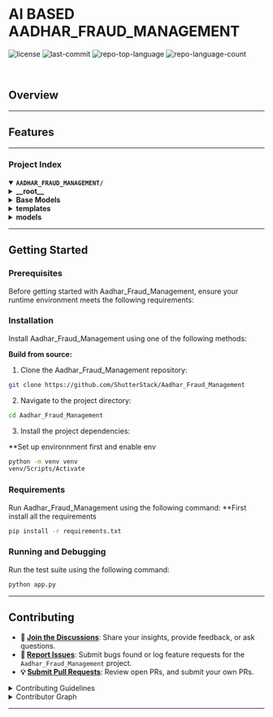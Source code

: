 <div align="left" style="position: relative;">
<h1>AI BASED AADHAR_FRAUD_MANAGEMENT</h1>
<p align="left">
</p>
<p align="left">
	<img src="https://img.shields.io/github/license/ShutterStack/Aadhar_Fraud_Management?style=default&logo=opensourceinitiative&logoColor=white&color=0080ff" alt="license">
	<img src="https://img.shields.io/github/last-commit/ShutterStack/Aadhar_Fraud_Management?style=default&logo=git&logoColor=white&color=0080ff" alt="last-commit">
	<img src="https://img.shields.io/github/languages/top/ShutterStack/Aadhar_Fraud_Management?style=default&color=0080ff" alt="repo-top-language">
	<img src="https://img.shields.io/github/languages/count/ShutterStack/Aadhar_Fraud_Management?style=default&color=0080ff" alt="repo-language-count">
</p>
<p align="left"><!-- default option, no dependency badges. -->
</p>
<p align="left">
	<!-- default option, no dependency badges. -->
</p>
</div>
<br clear="right">

##  Overview



---

##  Features



---

###  Project Index
<details open>
	<summary><b><code>AADHAR_FRAUD_MANAGEMENT/</code></b></summary>
	<details> <!-- __root__ Submodule -->
		<summary><b>__root__</b></summary>
		<blockquote>
			<table>
			<tr>
				<td><b><a href='https://github.com/ShutterStack/Aadhar_Fraud_Management/blob/master/vercel.json'>vercel.json</a></b></td>
				<td><code>❯ REPLACE-ME</code></td>
			</tr>
			<tr>
				<td><b><a href='https://github.com/ShutterStack/Aadhar_Fraud_Management/blob/master/app.py'>app.py</a></b></td>
				<td><code>❯ REPLACE-ME</code></td>
			</tr>
			<tr>
				<td><b><a href='https://github.com/ShutterStack/Aadhar_Fraud_Management/blob/master/requirements.txt'>requirements.txt</a></b></td>
				<td><code>❯ REPLACE-ME</code></td>
			</tr>
			</table>
		</blockquote>
	</details>
	<details> <!-- Base Models Submodule -->
		<summary><b>Base Models</b></summary>
		<blockquote>
			<table>
			<tr>
				<td><b><a href='https://github.com/ShutterStack/Aadhar_Fraud_Management/blob/master/Base Models/yolo11n-cls.pt'>yolo11n-cls.pt</a></b></td>
				<td><code>❯ REPLACE-ME</code></td>
			</tr>
			</table>
			<details>
				<summary><b>ocr</b></summary>
				<blockquote>
					<table>
					<tr>
						<td><b><a href='https://github.com/ShutterStack/Aadhar_Fraud_Management/blob/master/Base Models/ocr/ocr.ipynb'>ocr.ipynb</a></b></td>
						<td><code>❯ REPLACE-ME</code></td>
					</tr>
					</table>
					<details>
						<summary><b>.ipynb_checkpoints</b></summary>
						<blockquote>
							<table>
							<tr>
								<td><b><a href='https://github.com/ShutterStack/Aadhar_Fraud_Management/blob/master/Base Models/ocr/.ipynb_checkpoints/ocr-checkpoint.ipynb'>ocr-checkpoint.ipynb</a></b></td>
								<td><code>❯ REPLACE-ME</code></td>
							</tr>
							</table>
						</blockquote>
					</details>
				</blockquote>
			</details>
			<details>
				<summary><b>runs</b></summary>
				<blockquote>
					<details>
						<summary><b>classify</b></summary>
						<blockquote>
							<details>
								<summary><b>train</b></summary>
								<blockquote>
									<table>
									<tr>
										<td><b><a href='https://github.com/ShutterStack/Aadhar_Fraud_Management/blob/master/Base Models/runs/classify/train/args.yaml'>args.yaml</a></b></td>
										<td><code>❯ REPLACE-ME</code></td>
									</tr>
									</table>
									<details>
										<summary><b>weights</b></summary>
										<blockquote>
											<table>
											<tr>
												<td><b><a href='https://github.com/ShutterStack/Aadhar_Fraud_Management/blob/master/Base Models/runs/classify/train/weights/best.pt'>best.pt</a></b></td>
												<td><code>❯ REPLACE-ME</code></td>
											</tr>
											<tr>
												<td><b><a href='https://github.com/ShutterStack/Aadhar_Fraud_Management/blob/master/Base Models/runs/classify/train/weights/last.pt'>last.pt</a></b></td>
												<td><code>❯ REPLACE-ME</code></td>
											</tr>
											</table>
										</blockquote>
									</details>
								</blockquote>
							</details>
						</blockquote>
					</details>
				</blockquote>
			</details>
			<details>
				<summary><b>detection_model</b></summary>
				<blockquote>
					<table>
					<tr>
						<td><b><a href='https://github.com/ShutterStack/Aadhar_Fraud_Management/blob/master/Base Models/detection_model/data.yaml'>data.yaml</a></b></td>
						<td><code>❯ REPLACE-ME</code></td>
					</tr>
					<tr>
						<td><b><a href='https://github.com/ShutterStack/Aadhar_Fraud_Management/blob/master/Base Models/detection_model/yolo11n.pt'>yolo11n.pt</a></b></td>
						<td><code>❯ REPLACE-ME</code></td>
					</tr>
					<tr>
						<td><b><a href='https://github.com/ShutterStack/Aadhar_Fraud_Management/blob/master/Base Models/detection_model/detection_model.ipynb'>detection_model.ipynb</a></b></td>
						<td><code>❯ REPLACE-ME</code></td>
					</tr>
					</table>
					<details>
						<summary><b>dataset</b></summary>
						<blockquote>
							<table>
							<tr>
								<td><b><a href='https://github.com/ShutterStack/Aadhar_Fraud_Management/blob/master/Base Models/detection_model/dataset/classes.txt'>classes.txt</a></b></td>
								<td><code>❯ REPLACE-ME</code></td>
							</tr>
							</table>
							<details>
								<summary><b>labels</b></summary>
								<blockquote>
									<details>
										<summary><b>val</b></summary>
										<blockquote>
											<table>
											<tr>
												<td><b><a href='https://github.com/ShutterStack/Aadhar_Fraud_Management/blob/master/Base Models/detection_model/dataset/labels/val/266.txt'>266.txt</a></b></td>
												<td><code>❯ REPLACE-ME</code></td>
											</tr>
											<tr>
												<td><b><a href='https://github.com/ShutterStack/Aadhar_Fraud_Management/blob/master/Base Models/detection_model/dataset/labels/val/286.txt'>286.txt</a></b></td>
												<td><code>❯ REPLACE-ME</code></td>
											</tr>
											<tr>
												<td><b><a href='https://github.com/ShutterStack/Aadhar_Fraud_Management/blob/master/Base Models/detection_model/dataset/labels/val/242.txt'>242.txt</a></b></td>
												<td><code>❯ REPLACE-ME</code></td>
											</tr>
											<tr>
												<td><b><a href='https://github.com/ShutterStack/Aadhar_Fraud_Management/blob/master/Base Models/detection_model/dataset/labels/val/276.txt'>276.txt</a></b></td>
												<td><code>❯ REPLACE-ME</code></td>
											</tr>
											<tr>
												<td><b><a href='https://github.com/ShutterStack/Aadhar_Fraud_Management/blob/master/Base Models/detection_model/dataset/labels/val/273.txt'>273.txt</a></b></td>
												<td><code>❯ REPLACE-ME</code></td>
											</tr>
											<tr>
												<td><b><a href='https://github.com/ShutterStack/Aadhar_Fraud_Management/blob/master/Base Models/detection_model/dataset/labels/val/252.txt'>252.txt</a></b></td>
												<td><code>❯ REPLACE-ME</code></td>
											</tr>
											<tr>
												<td><b><a href='https://github.com/ShutterStack/Aadhar_Fraud_Management/blob/master/Base Models/detection_model/dataset/labels/val/267.txt'>267.txt</a></b></td>
												<td><code>❯ REPLACE-ME</code></td>
											</tr>
											<tr>
												<td><b><a href='https://github.com/ShutterStack/Aadhar_Fraud_Management/blob/master/Base Models/detection_model/dataset/labels/val/291.txt'>291.txt</a></b></td>
												<td><code>❯ REPLACE-ME</code></td>
											</tr>
											<tr>
												<td><b><a href='https://github.com/ShutterStack/Aadhar_Fraud_Management/blob/master/Base Models/detection_model/dataset/labels/val/284.txt'>284.txt</a></b></td>
												<td><code>❯ REPLACE-ME</code></td>
											</tr>
											<tr>
												<td><b><a href='https://github.com/ShutterStack/Aadhar_Fraud_Management/blob/master/Base Models/detection_model/dataset/labels/val/290.txt'>290.txt</a></b></td>
												<td><code>❯ REPLACE-ME</code></td>
											</tr>
											<tr>
												<td><b><a href='https://github.com/ShutterStack/Aadhar_Fraud_Management/blob/master/Base Models/detection_model/dataset/labels/val/262.txt'>262.txt</a></b></td>
												<td><code>❯ REPLACE-ME</code></td>
											</tr>
											<tr>
												<td><b><a href='https://github.com/ShutterStack/Aadhar_Fraud_Management/blob/master/Base Models/detection_model/dataset/labels/val/260.txt'>260.txt</a></b></td>
												<td><code>❯ REPLACE-ME</code></td>
											</tr>
											<tr>
												<td><b><a href='https://github.com/ShutterStack/Aadhar_Fraud_Management/blob/master/Base Models/detection_model/dataset/labels/val/271.txt'>271.txt</a></b></td>
												<td><code>❯ REPLACE-ME</code></td>
											</tr>
											<tr>
												<td><b><a href='https://github.com/ShutterStack/Aadhar_Fraud_Management/blob/master/Base Models/detection_model/dataset/labels/val/289.txt'>289.txt</a></b></td>
												<td><code>❯ REPLACE-ME</code></td>
											</tr>
											<tr>
												<td><b><a href='https://github.com/ShutterStack/Aadhar_Fraud_Management/blob/master/Base Models/detection_model/dataset/labels/val/259.txt'>259.txt</a></b></td>
												<td><code>❯ REPLACE-ME</code></td>
											</tr>
											<tr>
												<td><b><a href='https://github.com/ShutterStack/Aadhar_Fraud_Management/blob/master/Base Models/detection_model/dataset/labels/val/272.txt'>272.txt</a></b></td>
												<td><code>❯ REPLACE-ME</code></td>
											</tr>
											<tr>
												<td><b><a href='https://github.com/ShutterStack/Aadhar_Fraud_Management/blob/master/Base Models/detection_model/dataset/labels/val/283.txt'>283.txt</a></b></td>
												<td><code>❯ REPLACE-ME</code></td>
											</tr>
											<tr>
												<td><b><a href='https://github.com/ShutterStack/Aadhar_Fraud_Management/blob/master/Base Models/detection_model/dataset/labels/val/250.txt'>250.txt</a></b></td>
												<td><code>❯ REPLACE-ME</code></td>
											</tr>
											<tr>
												<td><b><a href='https://github.com/ShutterStack/Aadhar_Fraud_Management/blob/master/Base Models/detection_model/dataset/labels/val/246.txt'>246.txt</a></b></td>
												<td><code>❯ REPLACE-ME</code></td>
											</tr>
											<tr>
												<td><b><a href='https://github.com/ShutterStack/Aadhar_Fraud_Management/blob/master/Base Models/detection_model/dataset/labels/val/275.txt'>275.txt</a></b></td>
												<td><code>❯ REPLACE-ME</code></td>
											</tr>
											<tr>
												<td><b><a href='https://github.com/ShutterStack/Aadhar_Fraud_Management/blob/master/Base Models/detection_model/dataset/labels/val/270.txt'>270.txt</a></b></td>
												<td><code>❯ REPLACE-ME</code></td>
											</tr>
											<tr>
												<td><b><a href='https://github.com/ShutterStack/Aadhar_Fraud_Management/blob/master/Base Models/detection_model/dataset/labels/val/264.txt'>264.txt</a></b></td>
												<td><code>❯ REPLACE-ME</code></td>
											</tr>
											<tr>
												<td><b><a href='https://github.com/ShutterStack/Aadhar_Fraud_Management/blob/master/Base Models/detection_model/dataset/labels/val/274.txt'>274.txt</a></b></td>
												<td><code>❯ REPLACE-ME</code></td>
											</tr>
											<tr>
												<td><b><a href='https://github.com/ShutterStack/Aadhar_Fraud_Management/blob/master/Base Models/detection_model/dataset/labels/val/248.txt'>248.txt</a></b></td>
												<td><code>❯ REPLACE-ME</code></td>
											</tr>
											<tr>
												<td><b><a href='https://github.com/ShutterStack/Aadhar_Fraud_Management/blob/master/Base Models/detection_model/dataset/labels/val/269.txt'>269.txt</a></b></td>
												<td><code>❯ REPLACE-ME</code></td>
											</tr>
											<tr>
												<td><b><a href='https://github.com/ShutterStack/Aadhar_Fraud_Management/blob/master/Base Models/detection_model/dataset/labels/val/261.txt'>261.txt</a></b></td>
												<td><code>❯ REPLACE-ME</code></td>
											</tr>
											<tr>
												<td><b><a href='https://github.com/ShutterStack/Aadhar_Fraud_Management/blob/master/Base Models/detection_model/dataset/labels/val/253.txt'>253.txt</a></b></td>
												<td><code>❯ REPLACE-ME</code></td>
											</tr>
											<tr>
												<td><b><a href='https://github.com/ShutterStack/Aadhar_Fraud_Management/blob/master/Base Models/detection_model/dataset/labels/val/268.txt'>268.txt</a></b></td>
												<td><code>❯ REPLACE-ME</code></td>
											</tr>
											<tr>
												<td><b><a href='https://github.com/ShutterStack/Aadhar_Fraud_Management/blob/master/Base Models/detection_model/dataset/labels/val/257.txt'>257.txt</a></b></td>
												<td><code>❯ REPLACE-ME</code></td>
											</tr>
											<tr>
												<td><b><a href='https://github.com/ShutterStack/Aadhar_Fraud_Management/blob/master/Base Models/detection_model/dataset/labels/val/277.txt'>277.txt</a></b></td>
												<td><code>❯ REPLACE-ME</code></td>
											</tr>
											<tr>
												<td><b><a href='https://github.com/ShutterStack/Aadhar_Fraud_Management/blob/master/Base Models/detection_model/dataset/labels/val/278.txt'>278.txt</a></b></td>
												<td><code>❯ REPLACE-ME</code></td>
											</tr>
											<tr>
												<td><b><a href='https://github.com/ShutterStack/Aadhar_Fraud_Management/blob/master/Base Models/detection_model/dataset/labels/val/245.txt'>245.txt</a></b></td>
												<td><code>❯ REPLACE-ME</code></td>
											</tr>
											<tr>
												<td><b><a href='https://github.com/ShutterStack/Aadhar_Fraud_Management/blob/master/Base Models/detection_model/dataset/labels/val/279.txt'>279.txt</a></b></td>
												<td><code>❯ REPLACE-ME</code></td>
											</tr>
											<tr>
												<td><b><a href='https://github.com/ShutterStack/Aadhar_Fraud_Management/blob/master/Base Models/detection_model/dataset/labels/val/247.txt'>247.txt</a></b></td>
												<td><code>❯ REPLACE-ME</code></td>
											</tr>
											<tr>
												<td><b><a href='https://github.com/ShutterStack/Aadhar_Fraud_Management/blob/master/Base Models/detection_model/dataset/labels/val/281.txt'>281.txt</a></b></td>
												<td><code>❯ REPLACE-ME</code></td>
											</tr>
											<tr>
												<td><b><a href='https://github.com/ShutterStack/Aadhar_Fraud_Management/blob/master/Base Models/detection_model/dataset/labels/val/287.txt'>287.txt</a></b></td>
												<td><code>❯ REPLACE-ME</code></td>
											</tr>
											<tr>
												<td><b><a href='https://github.com/ShutterStack/Aadhar_Fraud_Management/blob/master/Base Models/detection_model/dataset/labels/val/241.txt'>241.txt</a></b></td>
												<td><code>❯ REPLACE-ME</code></td>
											</tr>
											<tr>
												<td><b><a href='https://github.com/ShutterStack/Aadhar_Fraud_Management/blob/master/Base Models/detection_model/dataset/labels/val/251.txt'>251.txt</a></b></td>
												<td><code>❯ REPLACE-ME</code></td>
											</tr>
											<tr>
												<td><b><a href='https://github.com/ShutterStack/Aadhar_Fraud_Management/blob/master/Base Models/detection_model/dataset/labels/val/258.txt'>258.txt</a></b></td>
												<td><code>❯ REPLACE-ME</code></td>
											</tr>
											<tr>
												<td><b><a href='https://github.com/ShutterStack/Aadhar_Fraud_Management/blob/master/Base Models/detection_model/dataset/labels/val/282.txt'>282.txt</a></b></td>
												<td><code>❯ REPLACE-ME</code></td>
											</tr>
											<tr>
												<td><b><a href='https://github.com/ShutterStack/Aadhar_Fraud_Management/blob/master/Base Models/detection_model/dataset/labels/val/265.txt'>265.txt</a></b></td>
												<td><code>❯ REPLACE-ME</code></td>
											</tr>
											<tr>
												<td><b><a href='https://github.com/ShutterStack/Aadhar_Fraud_Management/blob/master/Base Models/detection_model/dataset/labels/val/255.txt'>255.txt</a></b></td>
												<td><code>❯ REPLACE-ME</code></td>
											</tr>
											<tr>
												<td><b><a href='https://github.com/ShutterStack/Aadhar_Fraud_Management/blob/master/Base Models/detection_model/dataset/labels/val/288.txt'>288.txt</a></b></td>
												<td><code>❯ REPLACE-ME</code></td>
											</tr>
											<tr>
												<td><b><a href='https://github.com/ShutterStack/Aadhar_Fraud_Management/blob/master/Base Models/detection_model/dataset/labels/val/263.txt'>263.txt</a></b></td>
												<td><code>❯ REPLACE-ME</code></td>
											</tr>
											<tr>
												<td><b><a href='https://github.com/ShutterStack/Aadhar_Fraud_Management/blob/master/Base Models/detection_model/dataset/labels/val/249.txt'>249.txt</a></b></td>
												<td><code>❯ REPLACE-ME</code></td>
											</tr>
											<tr>
												<td><b><a href='https://github.com/ShutterStack/Aadhar_Fraud_Management/blob/master/Base Models/detection_model/dataset/labels/val/285.txt'>285.txt</a></b></td>
												<td><code>❯ REPLACE-ME</code></td>
											</tr>
											<tr>
												<td><b><a href='https://github.com/ShutterStack/Aadhar_Fraud_Management/blob/master/Base Models/detection_model/dataset/labels/val/244.txt'>244.txt</a></b></td>
												<td><code>❯ REPLACE-ME</code></td>
											</tr>
											<tr>
												<td><b><a href='https://github.com/ShutterStack/Aadhar_Fraud_Management/blob/master/Base Models/detection_model/dataset/labels/val/254.txt'>254.txt</a></b></td>
												<td><code>❯ REPLACE-ME</code></td>
											</tr>
											<tr>
												<td><b><a href='https://github.com/ShutterStack/Aadhar_Fraud_Management/blob/master/Base Models/detection_model/dataset/labels/val/280.txt'>280.txt</a></b></td>
												<td><code>❯ REPLACE-ME</code></td>
											</tr>
											<tr>
												<td><b><a href='https://github.com/ShutterStack/Aadhar_Fraud_Management/blob/master/Base Models/detection_model/dataset/labels/val/243.txt'>243.txt</a></b></td>
												<td><code>❯ REPLACE-ME</code></td>
											</tr>
											<tr>
												<td><b><a href='https://github.com/ShutterStack/Aadhar_Fraud_Management/blob/master/Base Models/detection_model/dataset/labels/val/256.txt'>256.txt</a></b></td>
												<td><code>❯ REPLACE-ME</code></td>
											</tr>
											</table>
										</blockquote>
									</details>
									<details>
										<summary><b>train</b></summary>
										<blockquote>
											<table>
											<tr>
												<td><b><a href='https://github.com/ShutterStack/Aadhar_Fraud_Management/blob/master/Base Models/detection_model/dataset/labels/train/86.txt'>86.txt</a></b></td>
												<td><code>❯ REPLACE-ME</code></td>
											</tr>
											<tr>
												<td><b><a href='https://github.com/ShutterStack/Aadhar_Fraud_Management/blob/master/Base Models/detection_model/dataset/labels/train/60.txt'>60.txt</a></b></td>
												<td><code>❯ REPLACE-ME</code></td>
											</tr>
											<tr>
												<td><b><a href='https://github.com/ShutterStack/Aadhar_Fraud_Management/blob/master/Base Models/detection_model/dataset/labels/train/37.txt'>37.txt</a></b></td>
												<td><code>❯ REPLACE-ME</code></td>
											</tr>
											<tr>
												<td><b><a href='https://github.com/ShutterStack/Aadhar_Fraud_Management/blob/master/Base Models/detection_model/dataset/labels/train/134.txt'>134.txt</a></b></td>
												<td><code>❯ REPLACE-ME</code></td>
											</tr>
											<tr>
												<td><b><a href='https://github.com/ShutterStack/Aadhar_Fraud_Management/blob/master/Base Models/detection_model/dataset/labels/train/167.txt'>167.txt</a></b></td>
												<td><code>❯ REPLACE-ME</code></td>
											</tr>
											<tr>
												<td><b><a href='https://github.com/ShutterStack/Aadhar_Fraud_Management/blob/master/Base Models/detection_model/dataset/labels/train/213.txt'>213.txt</a></b></td>
												<td><code>❯ REPLACE-ME</code></td>
											</tr>
											<tr>
												<td><b><a href='https://github.com/ShutterStack/Aadhar_Fraud_Management/blob/master/Base Models/detection_model/dataset/labels/train/99.txt'>99.txt</a></b></td>
												<td><code>❯ REPLACE-ME</code></td>
											</tr>
											<tr>
												<td><b><a href='https://github.com/ShutterStack/Aadhar_Fraud_Management/blob/master/Base Models/detection_model/dataset/labels/train/198.txt'>198.txt</a></b></td>
												<td><code>❯ REPLACE-ME</code></td>
											</tr>
											<tr>
												<td><b><a href='https://github.com/ShutterStack/Aadhar_Fraud_Management/blob/master/Base Models/detection_model/dataset/labels/train/131.txt'>131.txt</a></b></td>
												<td><code>❯ REPLACE-ME</code></td>
											</tr>
											<tr>
												<td><b><a href='https://github.com/ShutterStack/Aadhar_Fraud_Management/blob/master/Base Models/detection_model/dataset/labels/train/71.txt'>71.txt</a></b></td>
												<td><code>❯ REPLACE-ME</code></td>
											</tr>
											<tr>
												<td><b><a href='https://github.com/ShutterStack/Aadhar_Fraud_Management/blob/master/Base Models/detection_model/dataset/labels/train/211.txt'>211.txt</a></b></td>
												<td><code>❯ REPLACE-ME</code></td>
											</tr>
											<tr>
												<td><b><a href='https://github.com/ShutterStack/Aadhar_Fraud_Management/blob/master/Base Models/detection_model/dataset/labels/train/231.txt'>231.txt</a></b></td>
												<td><code>❯ REPLACE-ME</code></td>
											</tr>
											<tr>
												<td><b><a href='https://github.com/ShutterStack/Aadhar_Fraud_Management/blob/master/Base Models/detection_model/dataset/labels/train/119.txt'>119.txt</a></b></td>
												<td><code>❯ REPLACE-ME</code></td>
											</tr>
											<tr>
												<td><b><a href='https://github.com/ShutterStack/Aadhar_Fraud_Management/blob/master/Base Models/detection_model/dataset/labels/train/95.txt'>95.txt</a></b></td>
												<td><code>❯ REPLACE-ME</code></td>
											</tr>
											<tr>
												<td><b><a href='https://github.com/ShutterStack/Aadhar_Fraud_Management/blob/master/Base Models/detection_model/dataset/labels/train/164.txt'>164.txt</a></b></td>
												<td><code>❯ REPLACE-ME</code></td>
											</tr>
											<tr>
												<td><b><a href='https://github.com/ShutterStack/Aadhar_Fraud_Management/blob/master/Base Models/detection_model/dataset/labels/train/208.txt'>208.txt</a></b></td>
												<td><code>❯ REPLACE-ME</code></td>
											</tr>
											<tr>
												<td><b><a href='https://github.com/ShutterStack/Aadhar_Fraud_Management/blob/master/Base Models/detection_model/dataset/labels/train/121.txt'>121.txt</a></b></td>
												<td><code>❯ REPLACE-ME</code></td>
											</tr>
											<tr>
												<td><b><a href='https://github.com/ShutterStack/Aadhar_Fraud_Management/blob/master/Base Models/detection_model/dataset/labels/train/28.txt'>28.txt</a></b></td>
												<td><code>❯ REPLACE-ME</code></td>
											</tr>
											<tr>
												<td><b><a href='https://github.com/ShutterStack/Aadhar_Fraud_Management/blob/master/Base Models/detection_model/dataset/labels/train/206.txt'>206.txt</a></b></td>
												<td><code>❯ REPLACE-ME</code></td>
											</tr>
											<tr>
												<td><b><a href='https://github.com/ShutterStack/Aadhar_Fraud_Management/blob/master/Base Models/detection_model/dataset/labels/train/133.txt'>133.txt</a></b></td>
												<td><code>❯ REPLACE-ME</code></td>
											</tr>
											<tr>
												<td><b><a href='https://github.com/ShutterStack/Aadhar_Fraud_Management/blob/master/Base Models/detection_model/dataset/labels/train/190.txt'>190.txt</a></b></td>
												<td><code>❯ REPLACE-ME</code></td>
											</tr>
											<tr>
												<td><b><a href='https://github.com/ShutterStack/Aadhar_Fraud_Management/blob/master/Base Models/detection_model/dataset/labels/train/189.txt'>189.txt</a></b></td>
												<td><code>❯ REPLACE-ME</code></td>
											</tr>
											<tr>
												<td><b><a href='https://github.com/ShutterStack/Aadhar_Fraud_Management/blob/master/Base Models/detection_model/dataset/labels/train/226.txt'>226.txt</a></b></td>
												<td><code>❯ REPLACE-ME</code></td>
											</tr>
											<tr>
												<td><b><a href='https://github.com/ShutterStack/Aadhar_Fraud_Management/blob/master/Base Models/detection_model/dataset/labels/train/221.txt'>221.txt</a></b></td>
												<td><code>❯ REPLACE-ME</code></td>
											</tr>
											<tr>
												<td><b><a href='https://github.com/ShutterStack/Aadhar_Fraud_Management/blob/master/Base Models/detection_model/dataset/labels/train/138.txt'>138.txt</a></b></td>
												<td><code>❯ REPLACE-ME</code></td>
											</tr>
											<tr>
												<td><b><a href='https://github.com/ShutterStack/Aadhar_Fraud_Management/blob/master/Base Models/detection_model/dataset/labels/train/104.txt'>104.txt</a></b></td>
												<td><code>❯ REPLACE-ME</code></td>
											</tr>
											<tr>
												<td><b><a href='https://github.com/ShutterStack/Aadhar_Fraud_Management/blob/master/Base Models/detection_model/dataset/labels/train/27.txt'>27.txt</a></b></td>
												<td><code>❯ REPLACE-ME</code></td>
											</tr>
											<tr>
												<td><b><a href='https://github.com/ShutterStack/Aadhar_Fraud_Management/blob/master/Base Models/detection_model/dataset/labels/train/72.txt'>72.txt</a></b></td>
												<td><code>❯ REPLACE-ME</code></td>
											</tr>
											<tr>
												<td><b><a href='https://github.com/ShutterStack/Aadhar_Fraud_Management/blob/master/Base Models/detection_model/dataset/labels/train/222.txt'>222.txt</a></b></td>
												<td><code>❯ REPLACE-ME</code></td>
											</tr>
											<tr>
												<td><b><a href='https://github.com/ShutterStack/Aadhar_Fraud_Management/blob/master/Base Models/detection_model/dataset/labels/train/93.txt'>93.txt</a></b></td>
												<td><code>❯ REPLACE-ME</code></td>
											</tr>
											<tr>
												<td><b><a href='https://github.com/ShutterStack/Aadhar_Fraud_Management/blob/master/Base Models/detection_model/dataset/labels/train/101.txt'>101.txt</a></b></td>
												<td><code>❯ REPLACE-ME</code></td>
											</tr>
											<tr>
												<td><b><a href='https://github.com/ShutterStack/Aadhar_Fraud_Management/blob/master/Base Models/detection_model/dataset/labels/train/52.txt'>52.txt</a></b></td>
												<td><code>❯ REPLACE-ME</code></td>
											</tr>
											<tr>
												<td><b><a href='https://github.com/ShutterStack/Aadhar_Fraud_Management/blob/master/Base Models/detection_model/dataset/labels/train/228.txt'>228.txt</a></b></td>
												<td><code>❯ REPLACE-ME</code></td>
											</tr>
											<tr>
												<td><b><a href='https://github.com/ShutterStack/Aadhar_Fraud_Management/blob/master/Base Models/detection_model/dataset/labels/train/89.txt'>89.txt</a></b></td>
												<td><code>❯ REPLACE-ME</code></td>
											</tr>
											<tr>
												<td><b><a href='https://github.com/ShutterStack/Aadhar_Fraud_Management/blob/master/Base Models/detection_model/dataset/labels/train/149.txt'>149.txt</a></b></td>
												<td><code>❯ REPLACE-ME</code></td>
											</tr>
											<tr>
												<td><b><a href='https://github.com/ShutterStack/Aadhar_Fraud_Management/blob/master/Base Models/detection_model/dataset/labels/train/143.txt'>143.txt</a></b></td>
												<td><code>❯ REPLACE-ME</code></td>
											</tr>
											<tr>
												<td><b><a href='https://github.com/ShutterStack/Aadhar_Fraud_Management/blob/master/Base Models/detection_model/dataset/labels/train/66.txt'>66.txt</a></b></td>
												<td><code>❯ REPLACE-ME</code></td>
											</tr>
											<tr>
												<td><b><a href='https://github.com/ShutterStack/Aadhar_Fraud_Management/blob/master/Base Models/detection_model/dataset/labels/train/227.txt'>227.txt</a></b></td>
												<td><code>❯ REPLACE-ME</code></td>
											</tr>
											<tr>
												<td><b><a href='https://github.com/ShutterStack/Aadhar_Fraud_Management/blob/master/Base Models/detection_model/dataset/labels/train/57.txt'>57.txt</a></b></td>
												<td><code>❯ REPLACE-ME</code></td>
											</tr>
											<tr>
												<td><b><a href='https://github.com/ShutterStack/Aadhar_Fraud_Management/blob/master/Base Models/detection_model/dataset/labels/train/74.txt'>74.txt</a></b></td>
												<td><code>❯ REPLACE-ME</code></td>
											</tr>
											<tr>
												<td><b><a href='https://github.com/ShutterStack/Aadhar_Fraud_Management/blob/master/Base Models/detection_model/dataset/labels/train/172.txt'>172.txt</a></b></td>
												<td><code>❯ REPLACE-ME</code></td>
											</tr>
											<tr>
												<td><b><a href='https://github.com/ShutterStack/Aadhar_Fraud_Management/blob/master/Base Models/detection_model/dataset/labels/train/108.txt'>108.txt</a></b></td>
												<td><code>❯ REPLACE-ME</code></td>
											</tr>
											<tr>
												<td><b><a href='https://github.com/ShutterStack/Aadhar_Fraud_Management/blob/master/Base Models/detection_model/dataset/labels/train/197.txt'>197.txt</a></b></td>
												<td><code>❯ REPLACE-ME</code></td>
											</tr>
											<tr>
												<td><b><a href='https://github.com/ShutterStack/Aadhar_Fraud_Management/blob/master/Base Models/detection_model/dataset/labels/train/201.txt'>201.txt</a></b></td>
												<td><code>❯ REPLACE-ME</code></td>
											</tr>
											<tr>
												<td><b><a href='https://github.com/ShutterStack/Aadhar_Fraud_Management/blob/master/Base Models/detection_model/dataset/labels/train/1.txt'>1.txt</a></b></td>
												<td><code>❯ REPLACE-ME</code></td>
											</tr>
											<tr>
												<td><b><a href='https://github.com/ShutterStack/Aadhar_Fraud_Management/blob/master/Base Models/detection_model/dataset/labels/train/238.txt'>238.txt</a></b></td>
												<td><code>❯ REPLACE-ME</code></td>
											</tr>
											<tr>
												<td><b><a href='https://github.com/ShutterStack/Aadhar_Fraud_Management/blob/master/Base Models/detection_model/dataset/labels/train/30.txt'>30.txt</a></b></td>
												<td><code>❯ REPLACE-ME</code></td>
											</tr>
											<tr>
												<td><b><a href='https://github.com/ShutterStack/Aadhar_Fraud_Management/blob/master/Base Models/detection_model/dataset/labels/train/70.txt'>70.txt</a></b></td>
												<td><code>❯ REPLACE-ME</code></td>
											</tr>
											<tr>
												<td><b><a href='https://github.com/ShutterStack/Aadhar_Fraud_Management/blob/master/Base Models/detection_model/dataset/labels/train/181.txt'>181.txt</a></b></td>
												<td><code>❯ REPLACE-ME</code></td>
											</tr>
											<tr>
												<td><b><a href='https://github.com/ShutterStack/Aadhar_Fraud_Management/blob/master/Base Models/detection_model/dataset/labels/train/117.txt'>117.txt</a></b></td>
												<td><code>❯ REPLACE-ME</code></td>
											</tr>
											<tr>
												<td><b><a href='https://github.com/ShutterStack/Aadhar_Fraud_Management/blob/master/Base Models/detection_model/dataset/labels/train/177.txt'>177.txt</a></b></td>
												<td><code>❯ REPLACE-ME</code></td>
											</tr>
											<tr>
												<td><b><a href='https://github.com/ShutterStack/Aadhar_Fraud_Management/blob/master/Base Models/detection_model/dataset/labels/train/126.txt'>126.txt</a></b></td>
												<td><code>❯ REPLACE-ME</code></td>
											</tr>
											<tr>
												<td><b><a href='https://github.com/ShutterStack/Aadhar_Fraud_Management/blob/master/Base Models/detection_model/dataset/labels/train/122.txt'>122.txt</a></b></td>
												<td><code>❯ REPLACE-ME</code></td>
											</tr>
											<tr>
												<td><b><a href='https://github.com/ShutterStack/Aadhar_Fraud_Management/blob/master/Base Models/detection_model/dataset/labels/train/51.txt'>51.txt</a></b></td>
												<td><code>❯ REPLACE-ME</code></td>
											</tr>
											<tr>
												<td><b><a href='https://github.com/ShutterStack/Aadhar_Fraud_Management/blob/master/Base Models/detection_model/dataset/labels/train/129.txt'>129.txt</a></b></td>
												<td><code>❯ REPLACE-ME</code></td>
											</tr>
											<tr>
												<td><b><a href='https://github.com/ShutterStack/Aadhar_Fraud_Management/blob/master/Base Models/detection_model/dataset/labels/train/179.txt'>179.txt</a></b></td>
												<td><code>❯ REPLACE-ME</code></td>
											</tr>
											<tr>
												<td><b><a href='https://github.com/ShutterStack/Aadhar_Fraud_Management/blob/master/Base Models/detection_model/dataset/labels/train/4.txt'>4.txt</a></b></td>
												<td><code>❯ REPLACE-ME</code></td>
											</tr>
											<tr>
												<td><b><a href='https://github.com/ShutterStack/Aadhar_Fraud_Management/blob/master/Base Models/detection_model/dataset/labels/train/180.txt'>180.txt</a></b></td>
												<td><code>❯ REPLACE-ME</code></td>
											</tr>
											<tr>
												<td><b><a href='https://github.com/ShutterStack/Aadhar_Fraud_Management/blob/master/Base Models/detection_model/dataset/labels/train/195.txt'>195.txt</a></b></td>
												<td><code>❯ REPLACE-ME</code></td>
											</tr>
											<tr>
												<td><b><a href='https://github.com/ShutterStack/Aadhar_Fraud_Management/blob/master/Base Models/detection_model/dataset/labels/train/160.txt'>160.txt</a></b></td>
												<td><code>❯ REPLACE-ME</code></td>
											</tr>
											<tr>
												<td><b><a href='https://github.com/ShutterStack/Aadhar_Fraud_Management/blob/master/Base Models/detection_model/dataset/labels/train/11.txt'>11.txt</a></b></td>
												<td><code>❯ REPLACE-ME</code></td>
											</tr>
											<tr>
												<td><b><a href='https://github.com/ShutterStack/Aadhar_Fraud_Management/blob/master/Base Models/detection_model/dataset/labels/train/25.txt'>25.txt</a></b></td>
												<td><code>❯ REPLACE-ME</code></td>
											</tr>
											<tr>
												<td><b><a href='https://github.com/ShutterStack/Aadhar_Fraud_Management/blob/master/Base Models/detection_model/dataset/labels/train/44.txt'>44.txt</a></b></td>
												<td><code>❯ REPLACE-ME</code></td>
											</tr>
											<tr>
												<td><b><a href='https://github.com/ShutterStack/Aadhar_Fraud_Management/blob/master/Base Models/detection_model/dataset/labels/train/127.txt'>127.txt</a></b></td>
												<td><code>❯ REPLACE-ME</code></td>
											</tr>
											<tr>
												<td><b><a href='https://github.com/ShutterStack/Aadhar_Fraud_Management/blob/master/Base Models/detection_model/dataset/labels/train/178.txt'>178.txt</a></b></td>
												<td><code>❯ REPLACE-ME</code></td>
											</tr>
											<tr>
												<td><b><a href='https://github.com/ShutterStack/Aadhar_Fraud_Management/blob/master/Base Models/detection_model/dataset/labels/train/111.txt'>111.txt</a></b></td>
												<td><code>❯ REPLACE-ME</code></td>
											</tr>
											<tr>
												<td><b><a href='https://github.com/ShutterStack/Aadhar_Fraud_Management/blob/master/Base Models/detection_model/dataset/labels/train/58.txt'>58.txt</a></b></td>
												<td><code>❯ REPLACE-ME</code></td>
											</tr>
											<tr>
												<td><b><a href='https://github.com/ShutterStack/Aadhar_Fraud_Management/blob/master/Base Models/detection_model/dataset/labels/train/145.txt'>145.txt</a></b></td>
												<td><code>❯ REPLACE-ME</code></td>
											</tr>
											<tr>
												<td><b><a href='https://github.com/ShutterStack/Aadhar_Fraud_Management/blob/master/Base Models/detection_model/dataset/labels/train/13.txt'>13.txt</a></b></td>
												<td><code>❯ REPLACE-ME</code></td>
											</tr>
											<tr>
												<td><b><a href='https://github.com/ShutterStack/Aadhar_Fraud_Management/blob/master/Base Models/detection_model/dataset/labels/train/88.txt'>88.txt</a></b></td>
												<td><code>❯ REPLACE-ME</code></td>
											</tr>
											<tr>
												<td><b><a href='https://github.com/ShutterStack/Aadhar_Fraud_Management/blob/master/Base Models/detection_model/dataset/labels/train/116.txt'>116.txt</a></b></td>
												<td><code>❯ REPLACE-ME</code></td>
											</tr>
											<tr>
												<td><b><a href='https://github.com/ShutterStack/Aadhar_Fraud_Management/blob/master/Base Models/detection_model/dataset/labels/train/67.txt'>67.txt</a></b></td>
												<td><code>❯ REPLACE-ME</code></td>
											</tr>
											<tr>
												<td><b><a href='https://github.com/ShutterStack/Aadhar_Fraud_Management/blob/master/Base Models/detection_model/dataset/labels/train/109.txt'>109.txt</a></b></td>
												<td><code>❯ REPLACE-ME</code></td>
											</tr>
											<tr>
												<td><b><a href='https://github.com/ShutterStack/Aadhar_Fraud_Management/blob/master/Base Models/detection_model/dataset/labels/train/62.txt'>62.txt</a></b></td>
												<td><code>❯ REPLACE-ME</code></td>
											</tr>
											<tr>
												<td><b><a href='https://github.com/ShutterStack/Aadhar_Fraud_Management/blob/master/Base Models/detection_model/dataset/labels/train/113.txt'>113.txt</a></b></td>
												<td><code>❯ REPLACE-ME</code></td>
											</tr>
											<tr>
												<td><b><a href='https://github.com/ShutterStack/Aadhar_Fraud_Management/blob/master/Base Models/detection_model/dataset/labels/train/183.txt'>183.txt</a></b></td>
												<td><code>❯ REPLACE-ME</code></td>
											</tr>
											<tr>
												<td><b><a href='https://github.com/ShutterStack/Aadhar_Fraud_Management/blob/master/Base Models/detection_model/dataset/labels/train/225.txt'>225.txt</a></b></td>
												<td><code>❯ REPLACE-ME</code></td>
											</tr>
											<tr>
												<td><b><a href='https://github.com/ShutterStack/Aadhar_Fraud_Management/blob/master/Base Models/detection_model/dataset/labels/train/8.txt'>8.txt</a></b></td>
												<td><code>❯ REPLACE-ME</code></td>
											</tr>
											<tr>
												<td><b><a href='https://github.com/ShutterStack/Aadhar_Fraud_Management/blob/master/Base Models/detection_model/dataset/labels/train/45.txt'>45.txt</a></b></td>
												<td><code>❯ REPLACE-ME</code></td>
											</tr>
											<tr>
												<td><b><a href='https://github.com/ShutterStack/Aadhar_Fraud_Management/blob/master/Base Models/detection_model/dataset/labels/train/135.txt'>135.txt</a></b></td>
												<td><code>❯ REPLACE-ME</code></td>
											</tr>
											<tr>
												<td><b><a href='https://github.com/ShutterStack/Aadhar_Fraud_Management/blob/master/Base Models/detection_model/dataset/labels/train/97.txt'>97.txt</a></b></td>
												<td><code>❯ REPLACE-ME</code></td>
											</tr>
											<tr>
												<td><b><a href='https://github.com/ShutterStack/Aadhar_Fraud_Management/blob/master/Base Models/detection_model/dataset/labels/train/174.txt'>174.txt</a></b></td>
												<td><code>❯ REPLACE-ME</code></td>
											</tr>
											<tr>
												<td><b><a href='https://github.com/ShutterStack/Aadhar_Fraud_Management/blob/master/Base Models/detection_model/dataset/labels/train/69.txt'>69.txt</a></b></td>
												<td><code>❯ REPLACE-ME</code></td>
											</tr>
											<tr>
												<td><b><a href='https://github.com/ShutterStack/Aadhar_Fraud_Management/blob/master/Base Models/detection_model/dataset/labels/train/10.txt'>10.txt</a></b></td>
												<td><code>❯ REPLACE-ME</code></td>
											</tr>
											<tr>
												<td><b><a href='https://github.com/ShutterStack/Aadhar_Fraud_Management/blob/master/Base Models/detection_model/dataset/labels/train/120.txt'>120.txt</a></b></td>
												<td><code>❯ REPLACE-ME</code></td>
											</tr>
											<tr>
												<td><b><a href='https://github.com/ShutterStack/Aadhar_Fraud_Management/blob/master/Base Models/detection_model/dataset/labels/train/107.txt'>107.txt</a></b></td>
												<td><code>❯ REPLACE-ME</code></td>
											</tr>
											<tr>
												<td><b><a href='https://github.com/ShutterStack/Aadhar_Fraud_Management/blob/master/Base Models/detection_model/dataset/labels/train/218.txt'>218.txt</a></b></td>
												<td><code>❯ REPLACE-ME</code></td>
											</tr>
											<tr>
												<td><b><a href='https://github.com/ShutterStack/Aadhar_Fraud_Management/blob/master/Base Models/detection_model/dataset/labels/train/187.txt'>187.txt</a></b></td>
												<td><code>❯ REPLACE-ME</code></td>
											</tr>
											<tr>
												<td><b><a href='https://github.com/ShutterStack/Aadhar_Fraud_Management/blob/master/Base Models/detection_model/dataset/labels/train/216.txt'>216.txt</a></b></td>
												<td><code>❯ REPLACE-ME</code></td>
											</tr>
											<tr>
												<td><b><a href='https://github.com/ShutterStack/Aadhar_Fraud_Management/blob/master/Base Models/detection_model/dataset/labels/train/161.txt'>161.txt</a></b></td>
												<td><code>❯ REPLACE-ME</code></td>
											</tr>
											<tr>
												<td><b><a href='https://github.com/ShutterStack/Aadhar_Fraud_Management/blob/master/Base Models/detection_model/dataset/labels/train/156.txt'>156.txt</a></b></td>
												<td><code>❯ REPLACE-ME</code></td>
											</tr>
											<tr>
												<td><b><a href='https://github.com/ShutterStack/Aadhar_Fraud_Management/blob/master/Base Models/detection_model/dataset/labels/train/63.txt'>63.txt</a></b></td>
												<td><code>❯ REPLACE-ME</code></td>
											</tr>
											<tr>
												<td><b><a href='https://github.com/ShutterStack/Aadhar_Fraud_Management/blob/master/Base Models/detection_model/dataset/labels/train/193.txt'>193.txt</a></b></td>
												<td><code>❯ REPLACE-ME</code></td>
											</tr>
											<tr>
												<td><b><a href='https://github.com/ShutterStack/Aadhar_Fraud_Management/blob/master/Base Models/detection_model/dataset/labels/train/137.txt'>137.txt</a></b></td>
												<td><code>❯ REPLACE-ME</code></td>
											</tr>
											<tr>
												<td><b><a href='https://github.com/ShutterStack/Aadhar_Fraud_Management/blob/master/Base Models/detection_model/dataset/labels/train/153.txt'>153.txt</a></b></td>
												<td><code>❯ REPLACE-ME</code></td>
											</tr>
											<tr>
												<td><b><a href='https://github.com/ShutterStack/Aadhar_Fraud_Management/blob/master/Base Models/detection_model/dataset/labels/train/229.txt'>229.txt</a></b></td>
												<td><code>❯ REPLACE-ME</code></td>
											</tr>
											<tr>
												<td><b><a href='https://github.com/ShutterStack/Aadhar_Fraud_Management/blob/master/Base Models/detection_model/dataset/labels/train/114.txt'>114.txt</a></b></td>
												<td><code>❯ REPLACE-ME</code></td>
											</tr>
											<tr>
												<td><b><a href='https://github.com/ShutterStack/Aadhar_Fraud_Management/blob/master/Base Models/detection_model/dataset/labels/train/22.txt'>22.txt</a></b></td>
												<td><code>❯ REPLACE-ME</code></td>
											</tr>
											<tr>
												<td><b><a href='https://github.com/ShutterStack/Aadhar_Fraud_Management/blob/master/Base Models/detection_model/dataset/labels/train/49.txt'>49.txt</a></b></td>
												<td><code>❯ REPLACE-ME</code></td>
											</tr>
											<tr>
												<td><b><a href='https://github.com/ShutterStack/Aadhar_Fraud_Management/blob/master/Base Models/detection_model/dataset/labels/train/84.txt'>84.txt</a></b></td>
												<td><code>❯ REPLACE-ME</code></td>
											</tr>
											<tr>
												<td><b><a href='https://github.com/ShutterStack/Aadhar_Fraud_Management/blob/master/Base Models/detection_model/dataset/labels/train/163.txt'>163.txt</a></b></td>
												<td><code>❯ REPLACE-ME</code></td>
											</tr>
											<tr>
												<td><b><a href='https://github.com/ShutterStack/Aadhar_Fraud_Management/blob/master/Base Models/detection_model/dataset/labels/train/106.txt'>106.txt</a></b></td>
												<td><code>❯ REPLACE-ME</code></td>
											</tr>
											<tr>
												<td><b><a href='https://github.com/ShutterStack/Aadhar_Fraud_Management/blob/master/Base Models/detection_model/dataset/labels/train/42.txt'>42.txt</a></b></td>
												<td><code>❯ REPLACE-ME</code></td>
											</tr>
											<tr>
												<td><b><a href='https://github.com/ShutterStack/Aadhar_Fraud_Management/blob/master/Base Models/detection_model/dataset/labels/train/236.txt'>236.txt</a></b></td>
												<td><code>❯ REPLACE-ME</code></td>
											</tr>
											<tr>
												<td><b><a href='https://github.com/ShutterStack/Aadhar_Fraud_Management/blob/master/Base Models/detection_model/dataset/labels/train/9.txt'>9.txt</a></b></td>
												<td><code>❯ REPLACE-ME</code></td>
											</tr>
											<tr>
												<td><b><a href='https://github.com/ShutterStack/Aadhar_Fraud_Management/blob/master/Base Models/detection_model/dataset/labels/train/176.txt'>176.txt</a></b></td>
												<td><code>❯ REPLACE-ME</code></td>
											</tr>
											<tr>
												<td><b><a href='https://github.com/ShutterStack/Aadhar_Fraud_Management/blob/master/Base Models/detection_model/dataset/labels/train/39.txt'>39.txt</a></b></td>
												<td><code>❯ REPLACE-ME</code></td>
											</tr>
											<tr>
												<td><b><a href='https://github.com/ShutterStack/Aadhar_Fraud_Management/blob/master/Base Models/detection_model/dataset/labels/train/186.txt'>186.txt</a></b></td>
												<td><code>❯ REPLACE-ME</code></td>
											</tr>
											<tr>
												<td><b><a href='https://github.com/ShutterStack/Aadhar_Fraud_Management/blob/master/Base Models/detection_model/dataset/labels/train/12.txt'>12.txt</a></b></td>
												<td><code>❯ REPLACE-ME</code></td>
											</tr>
											<tr>
												<td><b><a href='https://github.com/ShutterStack/Aadhar_Fraud_Management/blob/master/Base Models/detection_model/dataset/labels/train/94.txt'>94.txt</a></b></td>
												<td><code>❯ REPLACE-ME</code></td>
											</tr>
											<tr>
												<td><b><a href='https://github.com/ShutterStack/Aadhar_Fraud_Management/blob/master/Base Models/detection_model/dataset/labels/train/61.txt'>61.txt</a></b></td>
												<td><code>❯ REPLACE-ME</code></td>
											</tr>
											<tr>
												<td><b><a href='https://github.com/ShutterStack/Aadhar_Fraud_Management/blob/master/Base Models/detection_model/dataset/labels/train/125.txt'>125.txt</a></b></td>
												<td><code>❯ REPLACE-ME</code></td>
											</tr>
											<tr>
												<td><b><a href='https://github.com/ShutterStack/Aadhar_Fraud_Management/blob/master/Base Models/detection_model/dataset/labels/train/14.txt'>14.txt</a></b></td>
												<td><code>❯ REPLACE-ME</code></td>
											</tr>
											<tr>
												<td><b><a href='https://github.com/ShutterStack/Aadhar_Fraud_Management/blob/master/Base Models/detection_model/dataset/labels/train/173.txt'>173.txt</a></b></td>
												<td><code>❯ REPLACE-ME</code></td>
											</tr>
											<tr>
												<td><b><a href='https://github.com/ShutterStack/Aadhar_Fraud_Management/blob/master/Base Models/detection_model/dataset/labels/train/81.txt'>81.txt</a></b></td>
												<td><code>❯ REPLACE-ME</code></td>
											</tr>
											<tr>
												<td><b><a href='https://github.com/ShutterStack/Aadhar_Fraud_Management/blob/master/Base Models/detection_model/dataset/labels/train/205.txt'>205.txt</a></b></td>
												<td><code>❯ REPLACE-ME</code></td>
											</tr>
											<tr>
												<td><b><a href='https://github.com/ShutterStack/Aadhar_Fraud_Management/blob/master/Base Models/detection_model/dataset/labels/train/82.txt'>82.txt</a></b></td>
												<td><code>❯ REPLACE-ME</code></td>
											</tr>
											<tr>
												<td><b><a href='https://github.com/ShutterStack/Aadhar_Fraud_Management/blob/master/Base Models/detection_model/dataset/labels/train/240.txt'>240.txt</a></b></td>
												<td><code>❯ REPLACE-ME</code></td>
											</tr>
											<tr>
												<td><b><a href='https://github.com/ShutterStack/Aadhar_Fraud_Management/blob/master/Base Models/detection_model/dataset/labels/train/130.txt'>130.txt</a></b></td>
												<td><code>❯ REPLACE-ME</code></td>
											</tr>
											<tr>
												<td><b><a href='https://github.com/ShutterStack/Aadhar_Fraud_Management/blob/master/Base Models/detection_model/dataset/labels/train/15.txt'>15.txt</a></b></td>
												<td><code>❯ REPLACE-ME</code></td>
											</tr>
											<tr>
												<td><b><a href='https://github.com/ShutterStack/Aadhar_Fraud_Management/blob/master/Base Models/detection_model/dataset/labels/train/124.txt'>124.txt</a></b></td>
												<td><code>❯ REPLACE-ME</code></td>
											</tr>
											<tr>
												<td><b><a href='https://github.com/ShutterStack/Aadhar_Fraud_Management/blob/master/Base Models/detection_model/dataset/labels/train/18.txt'>18.txt</a></b></td>
												<td><code>❯ REPLACE-ME</code></td>
											</tr>
											<tr>
												<td><b><a href='https://github.com/ShutterStack/Aadhar_Fraud_Management/blob/master/Base Models/detection_model/dataset/labels/train/76.txt'>76.txt</a></b></td>
												<td><code>❯ REPLACE-ME</code></td>
											</tr>
											<tr>
												<td><b><a href='https://github.com/ShutterStack/Aadhar_Fraud_Management/blob/master/Base Models/detection_model/dataset/labels/train/110.txt'>110.txt</a></b></td>
												<td><code>❯ REPLACE-ME</code></td>
											</tr>
											<tr>
												<td><b><a href='https://github.com/ShutterStack/Aadhar_Fraud_Management/blob/master/Base Models/detection_model/dataset/labels/train/148.txt'>148.txt</a></b></td>
												<td><code>❯ REPLACE-ME</code></td>
											</tr>
											<tr>
												<td><b><a href='https://github.com/ShutterStack/Aadhar_Fraud_Management/blob/master/Base Models/detection_model/dataset/labels/train/136.txt'>136.txt</a></b></td>
												<td><code>❯ REPLACE-ME</code></td>
											</tr>
											<tr>
												<td><b><a href='https://github.com/ShutterStack/Aadhar_Fraud_Management/blob/master/Base Models/detection_model/dataset/labels/train/91.txt'>91.txt</a></b></td>
												<td><code>❯ REPLACE-ME</code></td>
											</tr>
											<tr>
												<td><b><a href='https://github.com/ShutterStack/Aadhar_Fraud_Management/blob/master/Base Models/detection_model/dataset/labels/train/215.txt'>215.txt</a></b></td>
												<td><code>❯ REPLACE-ME</code></td>
											</tr>
											<tr>
												<td><b><a href='https://github.com/ShutterStack/Aadhar_Fraud_Management/blob/master/Base Models/detection_model/dataset/labels/train/24.txt'>24.txt</a></b></td>
												<td><code>❯ REPLACE-ME</code></td>
											</tr>
											<tr>
												<td><b><a href='https://github.com/ShutterStack/Aadhar_Fraud_Management/blob/master/Base Models/detection_model/dataset/labels/train/2.txt'>2.txt</a></b></td>
												<td><code>❯ REPLACE-ME</code></td>
											</tr>
											<tr>
												<td><b><a href='https://github.com/ShutterStack/Aadhar_Fraud_Management/blob/master/Base Models/detection_model/dataset/labels/train/65.txt'>65.txt</a></b></td>
												<td><code>❯ REPLACE-ME</code></td>
											</tr>
											<tr>
												<td><b><a href='https://github.com/ShutterStack/Aadhar_Fraud_Management/blob/master/Base Models/detection_model/dataset/labels/train/98.txt'>98.txt</a></b></td>
												<td><code>❯ REPLACE-ME</code></td>
											</tr>
											<tr>
												<td><b><a href='https://github.com/ShutterStack/Aadhar_Fraud_Management/blob/master/Base Models/detection_model/dataset/labels/train/5.txt'>5.txt</a></b></td>
												<td><code>❯ REPLACE-ME</code></td>
											</tr>
											<tr>
												<td><b><a href='https://github.com/ShutterStack/Aadhar_Fraud_Management/blob/master/Base Models/detection_model/dataset/labels/train/80.txt'>80.txt</a></b></td>
												<td><code>❯ REPLACE-ME</code></td>
											</tr>
											<tr>
												<td><b><a href='https://github.com/ShutterStack/Aadhar_Fraud_Management/blob/master/Base Models/detection_model/dataset/labels/train/224.txt'>224.txt</a></b></td>
												<td><code>❯ REPLACE-ME</code></td>
											</tr>
											<tr>
												<td><b><a href='https://github.com/ShutterStack/Aadhar_Fraud_Management/blob/master/Base Models/detection_model/dataset/labels/train/235.txt'>235.txt</a></b></td>
												<td><code>❯ REPLACE-ME</code></td>
											</tr>
											<tr>
												<td><b><a href='https://github.com/ShutterStack/Aadhar_Fraud_Management/blob/master/Base Models/detection_model/dataset/labels/train/105.txt'>105.txt</a></b></td>
												<td><code>❯ REPLACE-ME</code></td>
											</tr>
											<tr>
												<td><b><a href='https://github.com/ShutterStack/Aadhar_Fraud_Management/blob/master/Base Models/detection_model/dataset/labels/train/141.txt'>141.txt</a></b></td>
												<td><code>❯ REPLACE-ME</code></td>
											</tr>
											<tr>
												<td><b><a href='https://github.com/ShutterStack/Aadhar_Fraud_Management/blob/master/Base Models/detection_model/dataset/labels/train/43.txt'>43.txt</a></b></td>
												<td><code>❯ REPLACE-ME</code></td>
											</tr>
											<tr>
												<td><b><a href='https://github.com/ShutterStack/Aadhar_Fraud_Management/blob/master/Base Models/detection_model/dataset/labels/train/154.txt'>154.txt</a></b></td>
												<td><code>❯ REPLACE-ME</code></td>
											</tr>
											<tr>
												<td><b><a href='https://github.com/ShutterStack/Aadhar_Fraud_Management/blob/master/Base Models/detection_model/dataset/labels/train/6.txt'>6.txt</a></b></td>
												<td><code>❯ REPLACE-ME</code></td>
											</tr>
											<tr>
												<td><b><a href='https://github.com/ShutterStack/Aadhar_Fraud_Management/blob/master/Base Models/detection_model/dataset/labels/train/152.txt'>152.txt</a></b></td>
												<td><code>❯ REPLACE-ME</code></td>
											</tr>
											<tr>
												<td><b><a href='https://github.com/ShutterStack/Aadhar_Fraud_Management/blob/master/Base Models/detection_model/dataset/labels/train/140.txt'>140.txt</a></b></td>
												<td><code>❯ REPLACE-ME</code></td>
											</tr>
											<tr>
												<td><b><a href='https://github.com/ShutterStack/Aadhar_Fraud_Management/blob/master/Base Models/detection_model/dataset/labels/train/87.txt'>87.txt</a></b></td>
												<td><code>❯ REPLACE-ME</code></td>
											</tr>
											<tr>
												<td><b><a href='https://github.com/ShutterStack/Aadhar_Fraud_Management/blob/master/Base Models/detection_model/dataset/labels/train/194.txt'>194.txt</a></b></td>
												<td><code>❯ REPLACE-ME</code></td>
											</tr>
											<tr>
												<td><b><a href='https://github.com/ShutterStack/Aadhar_Fraud_Management/blob/master/Base Models/detection_model/dataset/labels/train/212.txt'>212.txt</a></b></td>
												<td><code>❯ REPLACE-ME</code></td>
											</tr>
											<tr>
												<td><b><a href='https://github.com/ShutterStack/Aadhar_Fraud_Management/blob/master/Base Models/detection_model/dataset/labels/train/56.txt'>56.txt</a></b></td>
												<td><code>❯ REPLACE-ME</code></td>
											</tr>
											<tr>
												<td><b><a href='https://github.com/ShutterStack/Aadhar_Fraud_Management/blob/master/Base Models/detection_model/dataset/labels/train/162.txt'>162.txt</a></b></td>
												<td><code>❯ REPLACE-ME</code></td>
											</tr>
											<tr>
												<td><b><a href='https://github.com/ShutterStack/Aadhar_Fraud_Management/blob/master/Base Models/detection_model/dataset/labels/train/150.txt'>150.txt</a></b></td>
												<td><code>❯ REPLACE-ME</code></td>
											</tr>
											<tr>
												<td><b><a href='https://github.com/ShutterStack/Aadhar_Fraud_Management/blob/master/Base Models/detection_model/dataset/labels/train/165.txt'>165.txt</a></b></td>
												<td><code>❯ REPLACE-ME</code></td>
											</tr>
											<tr>
												<td><b><a href='https://github.com/ShutterStack/Aadhar_Fraud_Management/blob/master/Base Models/detection_model/dataset/labels/train/234.txt'>234.txt</a></b></td>
												<td><code>❯ REPLACE-ME</code></td>
											</tr>
											<tr>
												<td><b><a href='https://github.com/ShutterStack/Aadhar_Fraud_Management/blob/master/Base Models/detection_model/dataset/labels/train/142.txt'>142.txt</a></b></td>
												<td><code>❯ REPLACE-ME</code></td>
											</tr>
											<tr>
												<td><b><a href='https://github.com/ShutterStack/Aadhar_Fraud_Management/blob/master/Base Models/detection_model/dataset/labels/train/203.txt'>203.txt</a></b></td>
												<td><code>❯ REPLACE-ME</code></td>
											</tr>
											<tr>
												<td><b><a href='https://github.com/ShutterStack/Aadhar_Fraud_Management/blob/master/Base Models/detection_model/dataset/labels/train/237.txt'>237.txt</a></b></td>
												<td><code>❯ REPLACE-ME</code></td>
											</tr>
											<tr>
												<td><b><a href='https://github.com/ShutterStack/Aadhar_Fraud_Management/blob/master/Base Models/detection_model/dataset/labels/train/185.txt'>185.txt</a></b></td>
												<td><code>❯ REPLACE-ME</code></td>
											</tr>
											<tr>
												<td><b><a href='https://github.com/ShutterStack/Aadhar_Fraud_Management/blob/master/Base Models/detection_model/dataset/labels/train/102.txt'>102.txt</a></b></td>
												<td><code>❯ REPLACE-ME</code></td>
											</tr>
											<tr>
												<td><b><a href='https://github.com/ShutterStack/Aadhar_Fraud_Management/blob/master/Base Models/detection_model/dataset/labels/train/17.txt'>17.txt</a></b></td>
												<td><code>❯ REPLACE-ME</code></td>
											</tr>
											<tr>
												<td><b><a href='https://github.com/ShutterStack/Aadhar_Fraud_Management/blob/master/Base Models/detection_model/dataset/labels/train/217.txt'>217.txt</a></b></td>
												<td><code>❯ REPLACE-ME</code></td>
											</tr>
											<tr>
												<td><b><a href='https://github.com/ShutterStack/Aadhar_Fraud_Management/blob/master/Base Models/detection_model/dataset/labels/train/46.txt'>46.txt</a></b></td>
												<td><code>❯ REPLACE-ME</code></td>
											</tr>
											<tr>
												<td><b><a href='https://github.com/ShutterStack/Aadhar_Fraud_Management/blob/master/Base Models/detection_model/dataset/labels/train/232.txt'>232.txt</a></b></td>
												<td><code>❯ REPLACE-ME</code></td>
											</tr>
											<tr>
												<td><b><a href='https://github.com/ShutterStack/Aadhar_Fraud_Management/blob/master/Base Models/detection_model/dataset/labels/train/209.txt'>209.txt</a></b></td>
												<td><code>❯ REPLACE-ME</code></td>
											</tr>
											<tr>
												<td><b><a href='https://github.com/ShutterStack/Aadhar_Fraud_Management/blob/master/Base Models/detection_model/dataset/labels/train/123.txt'>123.txt</a></b></td>
												<td><code>❯ REPLACE-ME</code></td>
											</tr>
											<tr>
												<td><b><a href='https://github.com/ShutterStack/Aadhar_Fraud_Management/blob/master/Base Models/detection_model/dataset/labels/train/192.txt'>192.txt</a></b></td>
												<td><code>❯ REPLACE-ME</code></td>
											</tr>
											<tr>
												<td><b><a href='https://github.com/ShutterStack/Aadhar_Fraud_Management/blob/master/Base Models/detection_model/dataset/labels/train/144.txt'>144.txt</a></b></td>
												<td><code>❯ REPLACE-ME</code></td>
											</tr>
											<tr>
												<td><b><a href='https://github.com/ShutterStack/Aadhar_Fraud_Management/blob/master/Base Models/detection_model/dataset/labels/train/175.txt'>175.txt</a></b></td>
												<td><code>❯ REPLACE-ME</code></td>
											</tr>
											<tr>
												<td><b><a href='https://github.com/ShutterStack/Aadhar_Fraud_Management/blob/master/Base Models/detection_model/dataset/labels/train/155.txt'>155.txt</a></b></td>
												<td><code>❯ REPLACE-ME</code></td>
											</tr>
											<tr>
												<td><b><a href='https://github.com/ShutterStack/Aadhar_Fraud_Management/blob/master/Base Models/detection_model/dataset/labels/train/54.txt'>54.txt</a></b></td>
												<td><code>❯ REPLACE-ME</code></td>
											</tr>
											<tr>
												<td><b><a href='https://github.com/ShutterStack/Aadhar_Fraud_Management/blob/master/Base Models/detection_model/dataset/labels/train/32.txt'>32.txt</a></b></td>
												<td><code>❯ REPLACE-ME</code></td>
											</tr>
											<tr>
												<td><b><a href='https://github.com/ShutterStack/Aadhar_Fraud_Management/blob/master/Base Models/detection_model/dataset/labels/train/40.txt'>40.txt</a></b></td>
												<td><code>❯ REPLACE-ME</code></td>
											</tr>
											<tr>
												<td><b><a href='https://github.com/ShutterStack/Aadhar_Fraud_Management/blob/master/Base Models/detection_model/dataset/labels/train/68.txt'>68.txt</a></b></td>
												<td><code>❯ REPLACE-ME</code></td>
											</tr>
											<tr>
												<td><b><a href='https://github.com/ShutterStack/Aadhar_Fraud_Management/blob/master/Base Models/detection_model/dataset/labels/train/158.txt'>158.txt</a></b></td>
												<td><code>❯ REPLACE-ME</code></td>
											</tr>
											<tr>
												<td><b><a href='https://github.com/ShutterStack/Aadhar_Fraud_Management/blob/master/Base Models/detection_model/dataset/labels/train/157.txt'>157.txt</a></b></td>
												<td><code>❯ REPLACE-ME</code></td>
											</tr>
											<tr>
												<td><b><a href='https://github.com/ShutterStack/Aadhar_Fraud_Management/blob/master/Base Models/detection_model/dataset/labels/train/223.txt'>223.txt</a></b></td>
												<td><code>❯ REPLACE-ME</code></td>
											</tr>
											<tr>
												<td><b><a href='https://github.com/ShutterStack/Aadhar_Fraud_Management/blob/master/Base Models/detection_model/dataset/labels/train/21.txt'>21.txt</a></b></td>
												<td><code>❯ REPLACE-ME</code></td>
											</tr>
											<tr>
												<td><b><a href='https://github.com/ShutterStack/Aadhar_Fraud_Management/blob/master/Base Models/detection_model/dataset/labels/train/169.txt'>169.txt</a></b></td>
												<td><code>❯ REPLACE-ME</code></td>
											</tr>
											<tr>
												<td><b><a href='https://github.com/ShutterStack/Aadhar_Fraud_Management/blob/master/Base Models/detection_model/dataset/labels/train/188.txt'>188.txt</a></b></td>
												<td><code>❯ REPLACE-ME</code></td>
											</tr>
											<tr>
												<td><b><a href='https://github.com/ShutterStack/Aadhar_Fraud_Management/blob/master/Base Models/detection_model/dataset/labels/train/210.txt'>210.txt</a></b></td>
												<td><code>❯ REPLACE-ME</code></td>
											</tr>
											<tr>
												<td><b><a href='https://github.com/ShutterStack/Aadhar_Fraud_Management/blob/master/Base Models/detection_model/dataset/labels/train/168.txt'>168.txt</a></b></td>
												<td><code>❯ REPLACE-ME</code></td>
											</tr>
											<tr>
												<td><b><a href='https://github.com/ShutterStack/Aadhar_Fraud_Management/blob/master/Base Models/detection_model/dataset/labels/train/184.txt'>184.txt</a></b></td>
												<td><code>❯ REPLACE-ME</code></td>
											</tr>
											<tr>
												<td><b><a href='https://github.com/ShutterStack/Aadhar_Fraud_Management/blob/master/Base Models/detection_model/dataset/labels/train/170.txt'>170.txt</a></b></td>
												<td><code>❯ REPLACE-ME</code></td>
											</tr>
											<tr>
												<td><b><a href='https://github.com/ShutterStack/Aadhar_Fraud_Management/blob/master/Base Models/detection_model/dataset/labels/train/96.txt'>96.txt</a></b></td>
												<td><code>❯ REPLACE-ME</code></td>
											</tr>
											<tr>
												<td><b><a href='https://github.com/ShutterStack/Aadhar_Fraud_Management/blob/master/Base Models/detection_model/dataset/labels/train/100.txt'>100.txt</a></b></td>
												<td><code>❯ REPLACE-ME</code></td>
											</tr>
											<tr>
												<td><b><a href='https://github.com/ShutterStack/Aadhar_Fraud_Management/blob/master/Base Models/detection_model/dataset/labels/train/207.txt'>207.txt</a></b></td>
												<td><code>❯ REPLACE-ME</code></td>
											</tr>
											<tr>
												<td><b><a href='https://github.com/ShutterStack/Aadhar_Fraud_Management/blob/master/Base Models/detection_model/dataset/labels/train/29.txt'>29.txt</a></b></td>
												<td><code>❯ REPLACE-ME</code></td>
											</tr>
											<tr>
												<td><b><a href='https://github.com/ShutterStack/Aadhar_Fraud_Management/blob/master/Base Models/detection_model/dataset/labels/train/19.txt'>19.txt</a></b></td>
												<td><code>❯ REPLACE-ME</code></td>
											</tr>
											<tr>
												<td><b><a href='https://github.com/ShutterStack/Aadhar_Fraud_Management/blob/master/Base Models/detection_model/dataset/labels/train/103.txt'>103.txt</a></b></td>
												<td><code>❯ REPLACE-ME</code></td>
											</tr>
											<tr>
												<td><b><a href='https://github.com/ShutterStack/Aadhar_Fraud_Management/blob/master/Base Models/detection_model/dataset/labels/train/196.txt'>196.txt</a></b></td>
												<td><code>❯ REPLACE-ME</code></td>
											</tr>
											<tr>
												<td><b><a href='https://github.com/ShutterStack/Aadhar_Fraud_Management/blob/master/Base Models/detection_model/dataset/labels/train/214.txt'>214.txt</a></b></td>
												<td><code>❯ REPLACE-ME</code></td>
											</tr>
											<tr>
												<td><b><a href='https://github.com/ShutterStack/Aadhar_Fraud_Management/blob/master/Base Models/detection_model/dataset/labels/train/199.txt'>199.txt</a></b></td>
												<td><code>❯ REPLACE-ME</code></td>
											</tr>
											<tr>
												<td><b><a href='https://github.com/ShutterStack/Aadhar_Fraud_Management/blob/master/Base Models/detection_model/dataset/labels/train/146.txt'>146.txt</a></b></td>
												<td><code>❯ REPLACE-ME</code></td>
											</tr>
											<tr>
												<td><b><a href='https://github.com/ShutterStack/Aadhar_Fraud_Management/blob/master/Base Models/detection_model/dataset/labels/train/55.txt'>55.txt</a></b></td>
												<td><code>❯ REPLACE-ME</code></td>
											</tr>
											<tr>
												<td><b><a href='https://github.com/ShutterStack/Aadhar_Fraud_Management/blob/master/Base Models/detection_model/dataset/labels/train/83.txt'>83.txt</a></b></td>
												<td><code>❯ REPLACE-ME</code></td>
											</tr>
											<tr>
												<td><b><a href='https://github.com/ShutterStack/Aadhar_Fraud_Management/blob/master/Base Models/detection_model/dataset/labels/train/53.txt'>53.txt</a></b></td>
												<td><code>❯ REPLACE-ME</code></td>
											</tr>
											<tr>
												<td><b><a href='https://github.com/ShutterStack/Aadhar_Fraud_Management/blob/master/Base Models/detection_model/dataset/labels/train/79.txt'>79.txt</a></b></td>
												<td><code>❯ REPLACE-ME</code></td>
											</tr>
											<tr>
												<td><b><a href='https://github.com/ShutterStack/Aadhar_Fraud_Management/blob/master/Base Models/detection_model/dataset/labels/train/20.txt'>20.txt</a></b></td>
												<td><code>❯ REPLACE-ME</code></td>
											</tr>
											<tr>
												<td><b><a href='https://github.com/ShutterStack/Aadhar_Fraud_Management/blob/master/Base Models/detection_model/dataset/labels/train/132.txt'>132.txt</a></b></td>
												<td><code>❯ REPLACE-ME</code></td>
											</tr>
											<tr>
												<td><b><a href='https://github.com/ShutterStack/Aadhar_Fraud_Management/blob/master/Base Models/detection_model/dataset/labels/train/16.txt'>16.txt</a></b></td>
												<td><code>❯ REPLACE-ME</code></td>
											</tr>
											<tr>
												<td><b><a href='https://github.com/ShutterStack/Aadhar_Fraud_Management/blob/master/Base Models/detection_model/dataset/labels/train/47.txt'>47.txt</a></b></td>
												<td><code>❯ REPLACE-ME</code></td>
											</tr>
											<tr>
												<td><b><a href='https://github.com/ShutterStack/Aadhar_Fraud_Management/blob/master/Base Models/detection_model/dataset/labels/train/50.txt'>50.txt</a></b></td>
												<td><code>❯ REPLACE-ME</code></td>
											</tr>
											<tr>
												<td><b><a href='https://github.com/ShutterStack/Aadhar_Fraud_Management/blob/master/Base Models/detection_model/dataset/labels/train/219.txt'>219.txt</a></b></td>
												<td><code>❯ REPLACE-ME</code></td>
											</tr>
											<tr>
												<td><b><a href='https://github.com/ShutterStack/Aadhar_Fraud_Management/blob/master/Base Models/detection_model/dataset/labels/train/220.txt'>220.txt</a></b></td>
												<td><code>❯ REPLACE-ME</code></td>
											</tr>
											<tr>
												<td><b><a href='https://github.com/ShutterStack/Aadhar_Fraud_Management/blob/master/Base Models/detection_model/dataset/labels/train/38.txt'>38.txt</a></b></td>
												<td><code>❯ REPLACE-ME</code></td>
											</tr>
											<tr>
												<td><b><a href='https://github.com/ShutterStack/Aadhar_Fraud_Management/blob/master/Base Models/detection_model/dataset/labels/train/77.txt'>77.txt</a></b></td>
												<td><code>❯ REPLACE-ME</code></td>
											</tr>
											<tr>
												<td><b><a href='https://github.com/ShutterStack/Aadhar_Fraud_Management/blob/master/Base Models/detection_model/dataset/labels/train/182.txt'>182.txt</a></b></td>
												<td><code>❯ REPLACE-ME</code></td>
											</tr>
											<tr>
												<td><b><a href='https://github.com/ShutterStack/Aadhar_Fraud_Management/blob/master/Base Models/detection_model/dataset/labels/train/128.txt'>128.txt</a></b></td>
												<td><code>❯ REPLACE-ME</code></td>
											</tr>
											<tr>
												<td><b><a href='https://github.com/ShutterStack/Aadhar_Fraud_Management/blob/master/Base Models/detection_model/dataset/labels/train/151.txt'>151.txt</a></b></td>
												<td><code>❯ REPLACE-ME</code></td>
											</tr>
											<tr>
												<td><b><a href='https://github.com/ShutterStack/Aadhar_Fraud_Management/blob/master/Base Models/detection_model/dataset/labels/train/239.txt'>239.txt</a></b></td>
												<td><code>❯ REPLACE-ME</code></td>
											</tr>
											<tr>
												<td><b><a href='https://github.com/ShutterStack/Aadhar_Fraud_Management/blob/master/Base Models/detection_model/dataset/labels/train/35.txt'>35.txt</a></b></td>
												<td><code>❯ REPLACE-ME</code></td>
											</tr>
											<tr>
												<td><b><a href='https://github.com/ShutterStack/Aadhar_Fraud_Management/blob/master/Base Models/detection_model/dataset/labels/train/171.txt'>171.txt</a></b></td>
												<td><code>❯ REPLACE-ME</code></td>
											</tr>
											<tr>
												<td><b><a href='https://github.com/ShutterStack/Aadhar_Fraud_Management/blob/master/Base Models/detection_model/dataset/labels/train/41.txt'>41.txt</a></b></td>
												<td><code>❯ REPLACE-ME</code></td>
											</tr>
											<tr>
												<td><b><a href='https://github.com/ShutterStack/Aadhar_Fraud_Management/blob/master/Base Models/detection_model/dataset/labels/train/26.txt'>26.txt</a></b></td>
												<td><code>❯ REPLACE-ME</code></td>
											</tr>
											<tr>
												<td><b><a href='https://github.com/ShutterStack/Aadhar_Fraud_Management/blob/master/Base Models/detection_model/dataset/labels/train/75.txt'>75.txt</a></b></td>
												<td><code>❯ REPLACE-ME</code></td>
											</tr>
											<tr>
												<td><b><a href='https://github.com/ShutterStack/Aadhar_Fraud_Management/blob/master/Base Models/detection_model/dataset/labels/train/23.txt'>23.txt</a></b></td>
												<td><code>❯ REPLACE-ME</code></td>
											</tr>
											<tr>
												<td><b><a href='https://github.com/ShutterStack/Aadhar_Fraud_Management/blob/master/Base Models/detection_model/dataset/labels/train/90.txt'>90.txt</a></b></td>
												<td><code>❯ REPLACE-ME</code></td>
											</tr>
											<tr>
												<td><b><a href='https://github.com/ShutterStack/Aadhar_Fraud_Management/blob/master/Base Models/detection_model/dataset/labels/train/85.txt'>85.txt</a></b></td>
												<td><code>❯ REPLACE-ME</code></td>
											</tr>
											<tr>
												<td><b><a href='https://github.com/ShutterStack/Aadhar_Fraud_Management/blob/master/Base Models/detection_model/dataset/labels/train/112.txt'>112.txt</a></b></td>
												<td><code>❯ REPLACE-ME</code></td>
											</tr>
											<tr>
												<td><b><a href='https://github.com/ShutterStack/Aadhar_Fraud_Management/blob/master/Base Models/detection_model/dataset/labels/train/78.txt'>78.txt</a></b></td>
												<td><code>❯ REPLACE-ME</code></td>
											</tr>
											<tr>
												<td><b><a href='https://github.com/ShutterStack/Aadhar_Fraud_Management/blob/master/Base Models/detection_model/dataset/labels/train/34.txt'>34.txt</a></b></td>
												<td><code>❯ REPLACE-ME</code></td>
											</tr>
											<tr>
												<td><b><a href='https://github.com/ShutterStack/Aadhar_Fraud_Management/blob/master/Base Models/detection_model/dataset/labels/train/233.txt'>233.txt</a></b></td>
												<td><code>❯ REPLACE-ME</code></td>
											</tr>
											<tr>
												<td><b><a href='https://github.com/ShutterStack/Aadhar_Fraud_Management/blob/master/Base Models/detection_model/dataset/labels/train/115.txt'>115.txt</a></b></td>
												<td><code>❯ REPLACE-ME</code></td>
											</tr>
											<tr>
												<td><b><a href='https://github.com/ShutterStack/Aadhar_Fraud_Management/blob/master/Base Models/detection_model/dataset/labels/train/118.txt'>118.txt</a></b></td>
												<td><code>❯ REPLACE-ME</code></td>
											</tr>
											<tr>
												<td><b><a href='https://github.com/ShutterStack/Aadhar_Fraud_Management/blob/master/Base Models/detection_model/dataset/labels/train/200.txt'>200.txt</a></b></td>
												<td><code>❯ REPLACE-ME</code></td>
											</tr>
											<tr>
												<td><b><a href='https://github.com/ShutterStack/Aadhar_Fraud_Management/blob/master/Base Models/detection_model/dataset/labels/train/230.txt'>230.txt</a></b></td>
												<td><code>❯ REPLACE-ME</code></td>
											</tr>
											<tr>
												<td><b><a href='https://github.com/ShutterStack/Aadhar_Fraud_Management/blob/master/Base Models/detection_model/dataset/labels/train/166.txt'>166.txt</a></b></td>
												<td><code>❯ REPLACE-ME</code></td>
											</tr>
											<tr>
												<td><b><a href='https://github.com/ShutterStack/Aadhar_Fraud_Management/blob/master/Base Models/detection_model/dataset/labels/train/147.txt'>147.txt</a></b></td>
												<td><code>❯ REPLACE-ME</code></td>
											</tr>
											<tr>
												<td><b><a href='https://github.com/ShutterStack/Aadhar_Fraud_Management/blob/master/Base Models/detection_model/dataset/labels/train/48.txt'>48.txt</a></b></td>
												<td><code>❯ REPLACE-ME</code></td>
											</tr>
											<tr>
												<td><b><a href='https://github.com/ShutterStack/Aadhar_Fraud_Management/blob/master/Base Models/detection_model/dataset/labels/train/92.txt'>92.txt</a></b></td>
												<td><code>❯ REPLACE-ME</code></td>
											</tr>
											<tr>
												<td><b><a href='https://github.com/ShutterStack/Aadhar_Fraud_Management/blob/master/Base Models/detection_model/dataset/labels/train/36.txt'>36.txt</a></b></td>
												<td><code>❯ REPLACE-ME</code></td>
											</tr>
											<tr>
												<td><b><a href='https://github.com/ShutterStack/Aadhar_Fraud_Management/blob/master/Base Models/detection_model/dataset/labels/train/159.txt'>159.txt</a></b></td>
												<td><code>❯ REPLACE-ME</code></td>
											</tr>
											<tr>
												<td><b><a href='https://github.com/ShutterStack/Aadhar_Fraud_Management/blob/master/Base Models/detection_model/dataset/labels/train/33.txt'>33.txt</a></b></td>
												<td><code>❯ REPLACE-ME</code></td>
											</tr>
											<tr>
												<td><b><a href='https://github.com/ShutterStack/Aadhar_Fraud_Management/blob/master/Base Models/detection_model/dataset/labels/train/139.txt'>139.txt</a></b></td>
												<td><code>❯ REPLACE-ME</code></td>
											</tr>
											<tr>
												<td><b><a href='https://github.com/ShutterStack/Aadhar_Fraud_Management/blob/master/Base Models/detection_model/dataset/labels/train/202.txt'>202.txt</a></b></td>
												<td><code>❯ REPLACE-ME</code></td>
											</tr>
											<tr>
												<td><b><a href='https://github.com/ShutterStack/Aadhar_Fraud_Management/blob/master/Base Models/detection_model/dataset/labels/train/59.txt'>59.txt</a></b></td>
												<td><code>❯ REPLACE-ME</code></td>
											</tr>
											<tr>
												<td><b><a href='https://github.com/ShutterStack/Aadhar_Fraud_Management/blob/master/Base Models/detection_model/dataset/labels/train/31.txt'>31.txt</a></b></td>
												<td><code>❯ REPLACE-ME</code></td>
											</tr>
											<tr>
												<td><b><a href='https://github.com/ShutterStack/Aadhar_Fraud_Management/blob/master/Base Models/detection_model/dataset/labels/train/3.txt'>3.txt</a></b></td>
												<td><code>❯ REPLACE-ME</code></td>
											</tr>
											<tr>
												<td><b><a href='https://github.com/ShutterStack/Aadhar_Fraud_Management/blob/master/Base Models/detection_model/dataset/labels/train/64.txt'>64.txt</a></b></td>
												<td><code>❯ REPLACE-ME</code></td>
											</tr>
											<tr>
												<td><b><a href='https://github.com/ShutterStack/Aadhar_Fraud_Management/blob/master/Base Models/detection_model/dataset/labels/train/7.txt'>7.txt</a></b></td>
												<td><code>❯ REPLACE-ME</code></td>
											</tr>
											<tr>
												<td><b><a href='https://github.com/ShutterStack/Aadhar_Fraud_Management/blob/master/Base Models/detection_model/dataset/labels/train/73.txt'>73.txt</a></b></td>
												<td><code>❯ REPLACE-ME</code></td>
											</tr>
											<tr>
												<td><b><a href='https://github.com/ShutterStack/Aadhar_Fraud_Management/blob/master/Base Models/detection_model/dataset/labels/train/204.txt'>204.txt</a></b></td>
												<td><code>❯ REPLACE-ME</code></td>
											</tr>
											<tr>
												<td><b><a href='https://github.com/ShutterStack/Aadhar_Fraud_Management/blob/master/Base Models/detection_model/dataset/labels/train/191.txt'>191.txt</a></b></td>
												<td><code>❯ REPLACE-ME</code></td>
											</tr>
											</table>
										</blockquote>
									</details>
								</blockquote>
							</details>
						</blockquote>
					</details>
					<details>
						<summary><b>runs</b></summary>
						<blockquote>
							<details>
								<summary><b>detect</b></summary>
								<blockquote>
									<details>
										<summary><b>train2</b></summary>
										<blockquote>
											<table>
											<tr>
												<td><b><a href='https://github.com/ShutterStack/Aadhar_Fraud_Management/blob/master/Base Models/detection_model/runs/detect/train2/args.yaml'>args.yaml</a></b></td>
												<td><code>❯ REPLACE-ME</code></td>
											</tr>
											</table>
											<details>
												<summary><b>weights</b></summary>
												<blockquote>
													<table>
													<tr>
														<td><b><a href='https://github.com/ShutterStack/Aadhar_Fraud_Management/blob/master/Base Models/detection_model/runs/detect/train2/weights/best.pt'>best.pt</a></b></td>
														<td><code>❯ REPLACE-ME</code></td>
													</tr>
													<tr>
														<td><b><a href='https://github.com/ShutterStack/Aadhar_Fraud_Management/blob/master/Base Models/detection_model/runs/detect/train2/weights/last.pt'>last.pt</a></b></td>
														<td><code>❯ REPLACE-ME</code></td>
													</tr>
													</table>
												</blockquote>
											</details>
										</blockquote>
									</details>
									<details>
										<summary><b>train</b></summary>
										<blockquote>
											<table>
											<tr>
												<td><b><a href='https://github.com/ShutterStack/Aadhar_Fraud_Management/blob/master/Base Models/detection_model/runs/detect/train/args.yaml'>args.yaml</a></b></td>
												<td><code>❯ REPLACE-ME</code></td>
											</tr>
											</table>
										</blockquote>
									</details>
								</blockquote>
							</details>
						</blockquote>
					</details>
					<details>
						<summary><b>.ipynb_checkpoints</b></summary>
						<blockquote>
							<table>
							<tr>
								<td><b><a href='https://github.com/ShutterStack/Aadhar_Fraud_Management/blob/master/Base Models/detection_model/.ipynb_checkpoints/detection_model-checkpoint.ipynb'>detection_model-checkpoint.ipynb</a></b></td>
								<td><code>❯ REPLACE-ME</code></td>
							</tr>
							</table>
						</blockquote>
					</details>
				</blockquote>
			</details>
			<details>
				<summary><b>classification_model</b></summary>
				<blockquote>
					<table>
					<tr>
						<td><b><a href='https://github.com/ShutterStack/Aadhar_Fraud_Management/blob/master/Base Models/classification_model/Classification.ipynb'>Classification.ipynb</a></b></td>
						<td><code>❯ REPLACE-ME</code></td>
					</tr>
					</table>
				</blockquote>
			</details>
		</blockquote>
	</details>
	<details> <!-- templates Submodule -->
		<summary><b>templates</b></summary>
		<blockquote>
			<table>
			<tr>
				<td><b><a href='https://github.com/ShutterStack/Aadhar_Fraud_Management/blob/master/templates/about.html'>about.html</a></b></td>
				<td><code>❯ REPLACE-ME</code></td>
			</tr>
			<tr>
				<td><b><a href='https://github.com/ShutterStack/Aadhar_Fraud_Management/blob/master/templates/index.html'>index.html</a></b></td>
				<td><code>❯ REPLACE-ME</code></td>
			</tr>
			<tr>
				<td><b><a href='https://github.com/ShutterStack/Aadhar_Fraud_Management/blob/master/templates/contact.html'>contact.html</a></b></td>
				<td><code>❯ REPLACE-ME</code></td>
			</tr>
			<tr>
				<td><b><a href='https://github.com/ShutterStack/Aadhar_Fraud_Management/blob/master/templates/services.html'>services.html</a></b></td>
				<td><code>❯ REPLACE-ME</code></td>
			</tr>
			</table>
		</blockquote>
	</details>
	<details> <!-- models Submodule -->
		<summary><b>models</b></summary>
		<blockquote>
			<table>
			<tr>
				<td><b><a href='https://github.com/ShutterStack/Aadhar_Fraud_Management/blob/master/models/classification.pt'>classification.pt</a></b></td>
				<td><code>❯ REPLACE-ME</code></td>
			</tr>
			<tr>
				<td><b><a href='https://github.com/ShutterStack/Aadhar_Fraud_Management/blob/master/models/detection.pt'>detection.pt</a></b></td>
				<td><code>❯ REPLACE-ME</code></td>
			</tr>
			</table>
		</blockquote>
	</details>
</details>

---
##  Getting Started

###  Prerequisites

Before getting started with Aadhar_Fraud_Management, ensure your runtime environment meets the following requirements:

###  Installation

Install Aadhar_Fraud_Management using one of the following methods:

**Build from source:**

1. Clone the Aadhar_Fraud_Management repository:
```sh
git clone https://github.com/ShutterStack/Aadhar_Fraud_Management
```

2. Navigate to the project directory:
```sh
cd Aadhar_Fraud_Management
```

3. Install the project dependencies:


**Set up environnment first and enable env

```sh
python -m venv venv
venv/Scripts/Activate
```


###  Requirements
Run Aadhar_Fraud_Management using the following command:
**First install all the requirements

```sh
pip install -r requirements.txt
```


### Running and Debugging
Run the test suite using the following command:
```sh
python app.py
```


---
##  Contributing

- **💬 [Join the Discussions](https://github.com/ShutterStack/Aadhar_Fraud_Management/discussions)**: Share your insights, provide feedback, or ask questions.
- **🐛 [Report Issues](https://github.com/ShutterStack/Aadhar_Fraud_Management/issues)**: Submit bugs found or log feature requests for the `Aadhar_Fraud_Management` project.
- **💡 [Submit Pull Requests](https://github.com/ShutterStack/Aadhar_Fraud_Management/blob/main/CONTRIBUTING.md)**: Review open PRs, and submit your own PRs.

<details closed>
<summary>Contributing Guidelines</summary>

1. **Fork the Repository**: Start by forking the project repository to your github account.
2. **Clone Locally**: Clone the forked repository to your local machine using a git client.
   ```sh
   git clone https://github.com/ShutterStack/Aadhar_Fraud_Management
   ```
3. **Create a New Branch**: Always work on a new branch, giving it a descriptive name.
   ```sh
   git checkout -b new-feature-x
   ```
4. **Make Your Changes**: Develop and test your changes locally.
5. **Commit Your Changes**: Commit with a clear message describing your updates.
   ```sh
   git commit -m 'Implemented new feature x.'
   ```
6. **Push to github**: Push the changes to your forked repository.
   ```sh
   git push origin new-feature-x
   ```
7. **Submit a Pull Request**: Create a PR against the original project repository. Clearly describe the changes and their motivations.
8. **Review**: Once your PR is reviewed and approved, it will be merged into the main branch. Congratulations on your contribution!
</details>

<details closed>
<summary>Contributor Graph</summary>
<br>
<p align="left">
   <a href="https://github.com{/ShutterStack/Aadhar_Fraud_Management/}graphs/contributors">
      <img src="https://contrib.rocks/image?repo=ShutterStack/Aadhar_Fraud_Management">
   </a>
</p>
</details>

---
